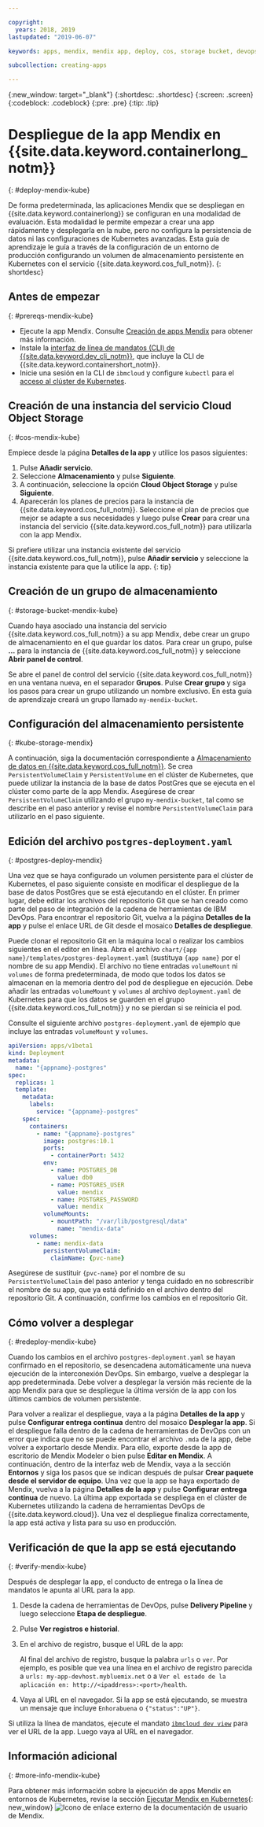 ```yaml
---

copyright:
  years: 2018, 2019
lastupdated: "2019-06-07"

keywords: apps, mendix, mendix app, deploy, cos, storage bucket, devops toolchain, deploy, kubernetes, kube

subcollection: creating-apps

---
```


{:new_window: target="_blank"}
{:shortdesc: .shortdesc}
{:screen: .screen}
{:codeblock: .codeblock}
{:pre: .pre}
{:tip: .tip}

# Despliegue de la app Mendix en {{site.data.keyword.containerlong_notm}}
{: #deploy-mendix-kube}

De forma predeterminada, las aplicaciones Mendix que se despliegan en {{site.data.keyword.containerlong}} se configuran en una modalidad de evaluación. Esta modalidad le permite empezar a crear una app rápidamente y desplegarla en la nube, pero no configura la persistencia de datos ni las configuraciones de Kubernetes avanzadas. Esta guía de aprendizaje le guía a través de la configuración de un entorno de producción configurando un volumen de almacenamiento persistente en Kubernetes con el servicio {{site.data.keyword.cos_full_notm}}.
{: shortdesc}

## Antes de empezar
{: #prereqs-mendix-kube}

* Ejecute la app Mendix. Consulte [Creación de apps Mendix](/docs/apps/tutorials?topic=creating-apps-create-mendix) para obtener más información.
* Instale la [interfaz de línea de mandatos (CLI) de {{site.data.keyword.dev_cli_notm}}](/docs/cli?topic=cloud-cli-getting-started), que incluye la CLI de {{site.data.keyword.containershort_notm}}.
* Inicie una sesión en la CLI de `ibmcloud` y configure `kubectl` para el [acceso al clúster de Kubernetes](/docs/containers?topic=containers-cs_cluster_tutorial#cs_cluster_tutorial_lesson3).

## Creación de una instancia del servicio Cloud Object Storage
{: #cos-mendix-kube}

Empiece desde la página **Detalles de la app** y utilice los pasos siguientes:
1. Pulse **Añadir servicio**.
2. Seleccione **Almacenamiento** y pulse **Siguiente**.
3. A continuación, seleccione la opción **Cloud Object Storage** y pulse **Siguiente**.
4. Aparecerán los planes de precios para la instancia de {{site.data.keyword.cos_full_notm}}. Seleccione el plan de precios que mejor se adapte a sus necesidades y luego pulse **Crear** para crear una instancia del servicio {{site.data.keyword.cos_full_notm}} para utilizarla con la app Mendix.

  Si prefiere utilizar una instancia existente del servicio {{site.data.keyword.cos_full_notm}}, pulse **Añadir servicio** y seleccione la instancia existente para que la utilice la app.
  {: tip}

## Creación de un grupo de almacenamiento
{: #storage-bucket-mendix-kube}

Cuando haya asociado una instancia del servicio {{site.data.keyword.cos_full_notm}} a su app Mendix, debe crear un grupo de almacenamiento en el que guardar los datos. Para crear un grupo, pulse **...** para la instancia de {{site.data.keyword.cos_full_notm}} y seleccione **Abrir panel de control**.  

Se abre el panel de control del servicio {{site.data.keyword.cos_full_notm}} en una ventana nueva, en el separador **Grupos**. Pulse **Crear grupo** y siga los pasos para crear un grupo utilizando un nombre exclusivo. En esta guía de aprendizaje creará un grupo llamado `my-mendix-bucket`.

## Configuración del almacenamiento persistente
{: #kube-storage-mendix}

A continuación, siga la documentación correspondiente a [Almacenamiento de datos en {{site.data.keyword.cos_full_notm}}](/docs/containers?topic=containers-object_storage). Se crea `PersistentVolumeClaim` y `PersistentVolume` en el clúster de Kubernetes, que puede utilizar la instancia de la base de datos PostGres que se ejecuta en el clúster como parte de la app Mendix. Asegúrese de crear `PersistentVolumeClaim` utilizando el grupo `my-mendix-bucket`, tal como se describe en el paso anterior y revise el nombre `PersistentVolumeClaim` para utilizarlo en el paso siguiente.

## Edición del archivo `postgres-deployment.yaml`
{: #postgres-deploy-mendix}

Una vez que se haya configurado un volumen persistente para el clúster de Kubernetes, el paso siguiente consiste en modificar el despliegue de la base de datos PostGres que se está ejecutando en el clúster. En primer lugar, debe editar los archivos del repositorio Git que se han creado como parte del paso de integración de la cadena de herramientas de IBM DevOps. Para encontrar el repositorio Git, vuelva a la página **Detalles de la app** y pulse el enlace URL de Git desde el mosaico **Detalles de despliegue**.

Puede clonar el repositorio Git en la máquina local o realizar los cambios siguientes en el editor en línea. Abra el archivo `chart/{app name}/templates/postgres-deployment.yaml` (sustituya `{app name}` por el nombre de su app Mendix). El archivo no tiene entradas `volumeMount` ni `volumes` de forma predeterminada, de modo que todos los datos se almacenan en la memoria dentro del pod de despliegue en ejecución. Debe añadir las entradas `volumeMount` y `volumes` al archivo `deployment.yaml` de Kubernetes para que los datos se guarden en el grupo {{site.data.keyword.cos_full_notm}} y no se pierdan si se reinicia el pod. 

Consulte el siguiente archivo `postgres-deployment.yaml` de ejemplo que incluye las entradas `volumeMount` y `volumes`.  
```yaml
apiVersion: apps/v1beta1
kind: Deployment
metadata:
  name: "{appname}-postgres"
spec:
  replicas: 1
  template:
    metadata:
      labels:
        service: "{appname}-postgres"
    spec:
      containers:
        - name: "{appname}-postgres"
          image: postgres:10.1
          ports:
            - containerPort: 5432
          env:
            - name: POSTGRES_DB
              value: db0
            - name: POSTGRES_USER
              value: mendix
            - name: POSTGRES_PASSWORD
              value: mendix
          volumeMounts:
            - mountPath: "/var/lib/postgresql/data"
              name: "mendix-data"
      volumes:
        - name: mendix-data
          persistentVolumeClaim:
            claimName: {pvc-name}
```

Asegúrese de sustituir `{pvc-name}` por el nombre de su `PersistentVolumeClaim` del paso anterior y tenga cuidado en no sobrescribir el nombre de su app, que ya está definido en el archivo dentro del repositorio Git. A continuación, confirme los cambios en el repositorio Git.

## Cómo volver a desplegar
{: #redeploy-mendix-kube}

Cuando los cambios en el archivo `postgres-deployment.yaml` se hayan confirmado en el repositorio, se desencadena automáticamente una nueva ejecución de la interconexión DevOps. Sin embargo, vuelve a desplegar la app predeterminada. Debe volver a desplegar la versión más reciente de la app Mendix para que se despliegue la última versión de la app con los últimos cambios de volumen persistente.

Para volver a realizar el despliegue, vaya a la página **Detalles de la app** y pulse
**Configurar entrega continua** dentro del mosaico **Desplegar la app**. Si el despliegue falla dentro de la cadena de herramientas de DevOps con un error que indica que no se puede encontrar el archivo `.mda` de la app, debe volver a exportarlo desde Mendix. Para ello, exporte desde la app de escritorio de Mendix Modeler o bien pulse **Editar en Mendix**. A continuación, dentro de la interfaz web de Mendix, vaya a la sección **Entornos** y siga los pasos que se indican después de pulsar **Crear paquete desde el servidor de equipo**. Una vez que la app se haya exportado de Mendix, vuelva a la página **Detalles de la app** y pulse **Configurar entrega continua** de nuevo. La última app exportada se despliega en el clúster de Kubernetes utilizando la cadena de herramientas DevOps de {{site.data.keyword.cloud}}. Una vez el despliegue finaliza correctamente, la app está activa y lista para su uso en producción.

## Verificación de que la app se está ejecutando
{: #verify-mendix-kube}

Después de desplegar la app, el conducto de entrega o la línea de mandatos le apunta al URL para la app.

1. Desde la cadena de herramientas de DevOps, pulse **Delivery Pipeline** y luego seleccione **Etapa de despliegue**.
2. Pulse **Ver registros e historial**.
3. En el archivo de registro, busque el URL de la app:

    Al final del archivo de registro, busque la palabra `urls` o `ver`. Por ejemplo, es posible que vea una línea en el archivo de registro parecida a `urls: my-app-devhost.mybluemix.net` o a `Ver el estado de la aplicación en: http://<ipaddress>:<port>/health`.

4. Vaya al URL en el navegador. Si la app se está ejecutando, se muestra un mensaje que incluye `Enhorabuena` o `{"status":"UP"}`.

Si utiliza la línea de mandatos, ejecute el mandato [`ibmcloud dev view`](/docs/cli/idt?topic=cloud-cli-idt-cli#view) para ver el URL de la app. Luego vaya al URL en el navegador.

## Información adicional
{: #more-info-mendix-kube}

Para obtener más información sobre la ejecución de apps Mendix en entornos de Kubernetes, revise la sección
[Ejecutar Mendix en Kubernetes](https://docs.mendix.com/developerportal/deploy/run-mendix-on-kubernetes){: new_window} ![Icono de enlace externo](../../icons/launch-glyph.svg "Icono de enlace externo") de la documentación de usuario de Mendix.
